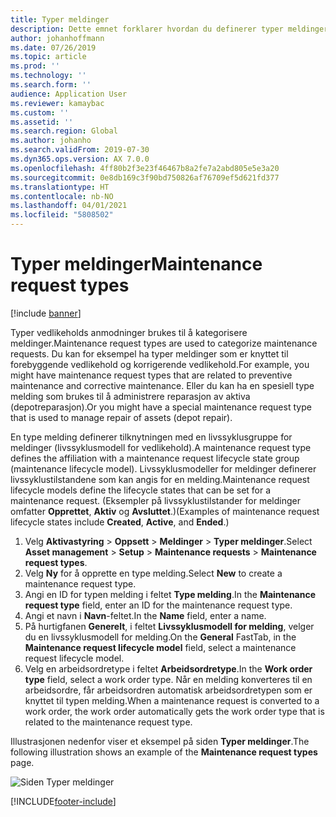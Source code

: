 ```yaml
---
title: Typer meldinger
description: Dette emnet forklarer hvordan du definerer typer meldinger i Aktivastyring.
author: johanhoffmann
ms.date: 07/26/2019
ms.topic: article
ms.prod: ''
ms.technology: ''
ms.search.form: ''
audience: Application User
ms.reviewer: kamaybac
ms.custom: ''
ms.assetid: ''
ms.search.region: Global
ms.author: johanho
ms.search.validFrom: 2019-07-30
ms.dyn365.ops.version: AX 7.0.0
ms.openlocfilehash: 4ff80b2f3e23f46467b8a2fe7a2abd805e5e3a20
ms.sourcegitcommit: 0e8db169c3f90bd750826af76709ef5d621fd377
ms.translationtype: HT
ms.contentlocale: nb-NO
ms.lasthandoff: 04/01/2021
ms.locfileid: "5808502"
---
```

# <a name="maintenance-request-types"></a><span data-ttu-id="2d9d7-103">Typer meldinger</span><span class="sxs-lookup"><span data-stu-id="2d9d7-103">Maintenance request types</span></span>

[!include [banner](../../includes/banner.md)]

 

<span data-ttu-id="2d9d7-104">Typer vedlikeholds anmodninger brukes til å kategorisere meldinger.</span><span class="sxs-lookup"><span data-stu-id="2d9d7-104">Maintenance request types are used to categorize maintenance requests.</span></span> <span data-ttu-id="2d9d7-105">Du kan for eksempel ha typer meldinger som er knyttet til forebyggende vedlikehold og korrigerende vedlikehold.</span><span class="sxs-lookup"><span data-stu-id="2d9d7-105">For example, you might have maintenance request types that are related to preventive maintenance and corrective maintenance.</span></span> <span data-ttu-id="2d9d7-106">Eller du kan ha en spesiell type melding som brukes til å administrere reparasjon av aktiva (depotreparasjon).</span><span class="sxs-lookup"><span data-stu-id="2d9d7-106">Or you might have a special maintenance request type that is used to manage repair of assets (depot repair).</span></span>

<span data-ttu-id="2d9d7-107">En type melding definerer tilknytningen med en livssyklusgruppe for meldinger (livssyklusmodell for vedlikehold).</span><span class="sxs-lookup"><span data-stu-id="2d9d7-107">A maintenance request type defines the affiliation with a maintenance request lifecycle state group (maintenance lifecycle model).</span></span> <span data-ttu-id="2d9d7-108">Livssyklusmodeller for meldinger definerer livssyklustilstandene som kan angis for en melding.</span><span class="sxs-lookup"><span data-stu-id="2d9d7-108">Maintenance request lifecycle models define the lifecycle states that can be set for a maintenance request.</span></span> <span data-ttu-id="2d9d7-109">(Eksempler på livssyklustilstander for meldinger omfatter **Opprettet**, **Aktiv** og **Avsluttet**.)</span><span class="sxs-lookup"><span data-stu-id="2d9d7-109">(Examples of maintenance request lifecycle states include **Created**, **Active**, and **Ended**.)</span></span>

1. <span data-ttu-id="2d9d7-110">Velg **Aktivastyring** \> **Oppsett** \> **Meldinger** \> **Typer meldinger**.</span><span class="sxs-lookup"><span data-stu-id="2d9d7-110">Select **Asset management** \> **Setup** \> **Maintenance requests** \> **Maintenance request types**.</span></span>
2. <span data-ttu-id="2d9d7-111">Velg **Ny** for å opprette en type melding.</span><span class="sxs-lookup"><span data-stu-id="2d9d7-111">Select **New** to create a maintenance request type.</span></span>
3. <span data-ttu-id="2d9d7-112">Angi en ID for typen melding i feltet **Type melding**.</span><span class="sxs-lookup"><span data-stu-id="2d9d7-112">In the **Maintenance request type** field, enter an ID for the maintenance request type.</span></span>
4. <span data-ttu-id="2d9d7-113">Angi et navn i **Navn**-feltet.</span><span class="sxs-lookup"><span data-stu-id="2d9d7-113">In the **Name** field, enter a name.</span></span>
5. <span data-ttu-id="2d9d7-114">På hurtigfanen **Generelt**, i feltet **Livssyklusmodell for melding**, velger du en livssyklusmodell for melding.</span><span class="sxs-lookup"><span data-stu-id="2d9d7-114">On the **General** FastTab, in the **Maintenance request lifecycle model** field, select a maintenance request lifecycle model.</span></span>
6. <span data-ttu-id="2d9d7-115">Velg en arbeidsordretype i feltet **Arbeidsordretype**.</span><span class="sxs-lookup"><span data-stu-id="2d9d7-115">In the **Work order type** field, select a work order type.</span></span> <span data-ttu-id="2d9d7-116">Når en melding konverteres til en arbeidsordre, får arbeidsordren automatisk arbeidsordretypen som er knyttet til typen melding.</span><span class="sxs-lookup"><span data-stu-id="2d9d7-116">When a maintenance request is converted to a work order, the work order automatically gets the work order type that is related to the maintenance request type.</span></span>

<span data-ttu-id="2d9d7-117">Illustrasjonen nedenfor viser et eksempel på siden **Typer meldinger**.</span><span class="sxs-lookup"><span data-stu-id="2d9d7-117">The following illustration shows an example of the **Maintenance request types** page.</span></span>

![Siden Typer meldinger](media/07-setup-for-requests.png)


[!INCLUDE[footer-include](../../../includes/footer-banner.md)]